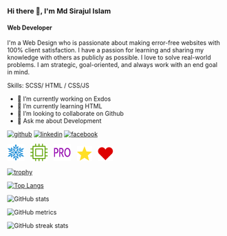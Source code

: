 ### Hi there 👋, I'm Md Sirajul Islam
#### Web Developer

I'm a Web Design who is passionate about making error-free websites with 100% client satisfaction. I have a passion for learning and sharing my knowledge with others as publicly as possible. I love to solve real-world problems. I am strategic, goal-oriented, and always work with an end goal in mind.

Skills:  SCSS/ HTML / CSS/JS

- 🔭 I’m currently working on Exdos 
- 🌱 I’m currently learning HTML 
- 👯 I’m looking to collaborate on Github 
- 💬 Ask me about Development 


[<img src='https://cdn.jsdelivr.net/npm/simple-icons@3.0.1/icons/github.svg' alt='github' height='40'>](https://github.com/mdsirajul17)  [<img src='https://cdn.jsdelivr.net/npm/simple-icons@3.0.1/icons/linkedin.svg' alt='linkedin' height='40'>](https://www.linkedin.com/in/www.linkedin.com/in/md-sirajul-islam-4143482b9/)  [<img src='https://cdn.jsdelivr.net/npm/simple-icons@3.0.1/icons/facebook.svg' alt='facebook' height='40'>](https://www.facebook.com/https://www.facebook.com/sirajulislam.ripon.3)  

<a href='https://archiveprogram.github.com/'><img src='https://raw.githubusercontent.com/acervenky/animated-github-badges/master/assets/acbadge.gif' width='40' height='40'></a> <a href='https://docs.github.com/en/developers'><img src='https://raw.githubusercontent.com/acervenky/animated-github-badges/master/assets/devbadge.gif' width='40' height='40'></a> <a href='https://github.com/pricing'><img src='https://raw.githubusercontent.com/acervenky/animated-github-badges/master/assets/pro.gif' width='40' height='40'></a> <a href='https://stars.github.com/'><img src='https://raw.githubusercontent.com/acervenky/animated-github-badges/master/assets/starbadge.gif' width='35' height='35'></a> <a href='https://docs.github.com/en/github/supporting-the-open-source-community-with-github-sponsors'><img src='https://raw.githubusercontent.com/acervenky/animated-github-badges/master/assets/sponsorbadge.gif' width='35' height='35'></a> 

[![trophy](https://github-profile-trophy.vercel.app/?username=mdsirajul17)](https://github.com/ryo-ma/github-profile-trophy)

[![Top Langs](https://github-readme-stats.vercel.app/api/top-langs/?username=mdsirajul17)](https://github.com/anuraghazra/github-readme-stats)

![GitHub stats](https://github-readme-stats.vercel.app/api?username=mdsirajul17&show_icons=true&count_private=true)  

![GitHub metrics](https://metrics.lecoq.io/mdsirajul17)  

![GitHub streak stats](https://streak-stats.demolab.com/?user=mdsirajul17)
<!---
mdsirajuldev/mdsirajuldev is a ✨ special ✨ repository because its `README.md` (this file) appears on your GitHub profile.
You can click the Preview link to take a look at your changes.
--->
